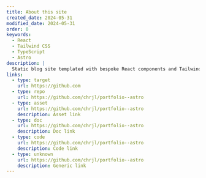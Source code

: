 ```yaml
---
title: About this site
created_date: 2024-05-31
modified_date: 2024-05-31
order: 0
keywords:
  - React
  - Tailwind CSS
  - TypeScript
  - Astro
description: |
  Static blog site templated with bespoke React components and Tailwind CSS styling. Generated by Astro, utilizing content collections.
links:
  - type: target
    url: https://github.com
  - type: repo
    url: https://github.com/chrjl/portfolio--astro
  - type: asset
    url: https://github.com/chrjl/portfolio--astro
    description: Asset link
  - type: doc
    url: https://github.com/chrjl/portfolio--astro
    description: Doc link
  - type: code
    url: https://github.com/chrjl/portfolio--astro
    description: Code link
  - type: unknown
    url: https://github.com/chrjl/portfolio--astro
    description: Generic link
---
```

